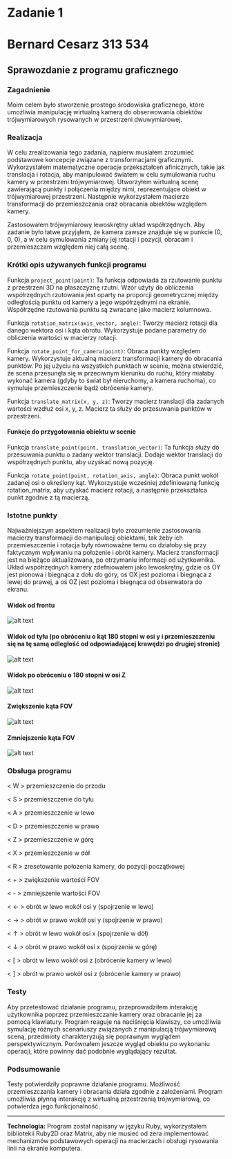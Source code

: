 # Zadanie 1

# Bernard Cesarz 313 534

## Sprawozdanie z programu graficznego

### Zagadnienie

Moim celem było stworzenie prostego środowiska graficznego, które umożliwia manipulację wirtualną kamerą do obserwowania obiektów trójwymiarowych rysowanych w przestrzeni dwuwymiarowej.

### Realizacja

W celu zrealizowania tego zadania, najpierw musiałem zrozumieć podstawowe koncepcje związane z transformacjami graficznymi. Wykorzystałem matematyczne operacje przekształceń afinicznych, takie jak translacja i rotacja, aby manipulować światem w celu symulowania ruchu kamery w przestrzeni trójwymiarowej. Utworzyłem wirtualną scenę zawierającą punkty i połączenia między nimi, reprezentujące obiekt w trójwymiarowej przestrzeni. Następnie wykorzystałem macierze transformacji do przemieszczania oraz obracania obiektów względem kamery.

Zastosowałem trójwymiarowy lewoskrętny układ współrzędnych. Aby zadanie było łatwe przyjąłem, że kamera zawsze znajduje się w punkcie (0, 0, 0), a w celu symulowania zmiany jej rotacji i pozycji, obracam i przemieszczam względem niej całą scenę.

### Krótki opis używanych funkcji programu

Funkcja `project_point(point)`:
Ta funkcja odpowiada za rzutowanie punktu z przestrzeni 3D na płaszczyznę rzutni.
Wzór użyty do obliczenia współrzędnych rzutowania jest oparty na proporcji geometrycznej między odległością punktu od kamery a jego współrzędnymi na ekranie.
Współrzędne rzutowania punktu są zwracane jako macierz kolumnowa.

Funkcja `rotation_matrix(axis_vector, angle)`:
Tworzy macierz rotacji dla danego wektora osi i kąta obrotu.
Wykorzystuje podane parametry do obliczenia wartości w macierzy rotacji.

Funkcja `rotate_point_for_camera(point)`:
Obraca punkty względem kamery.
Wykorzystuje aktualną macierz transformacji kamery do obracania punktów. Po jej użyciu na wszystkich punktach w scenie, można stwierdzić, że scena przesunęła się w przeciwnym kierunku do ruchu,
który miałaby wykonać kamera (gdyby to świat był nieruchomy, a kamera ruchoma), co symuluje przemieszczenie bądź obrócenie kamery.

Funkcja `translate_matrix(x, y, z)`:
Tworzy macierz translacji dla zadanych wartości wzdłuż osi x, y, z.
Macierz ta służy do przesuwania punktów w przestrzeni.

#### Funkcje do przygotowania obiektu w scenie

Funkcja `translate_point(point, translation_vector)`:
Ta funkcja służy do przesuwania punktu o zadany wektor translacji.
Dodaje wektor translacji do współrzędnych punktu, aby uzyskać nową pozycję.

Funkcja `rotate_point(point, rotation_axis, angle)`:
Obraca punkt wokół zadanej osi o określony kąt.
Wykorzystuje wcześniej zdefiniowaną funkcję rotation_matrix, aby uzyskać macierz rotacji, a następnie przekształca punkt zgodnie z tą macierzą.

### Istotne punkty

Najważniejszym aspektem realizacji było zrozumienie zastosowania macierzy transformacji do manipulacji obiektami, tak żeby ich przemieszczenie i rotacja były równoważne temu co działoby się przy faktycznym wpływaniu na położenie i obrót kamery.
Macierz transformacji jest na bieżąco aktualizowana, po otrzymaniu informacji od użytkownika.
Układ współrzędnych kamery zdefniowałem jako lewoskrętny, gdzie oś OY jest pionowa i biegnąca z dołu do góry,
oś OX jest pozioma i biegnąca z lewej do prawej, a oś OZ jest pozioma i biegnąca od obserwatora do ekranu.

#### Widok od frontu

![alt text](image.png)

#### Widok od tyłu (po obróceniu o kąt 180 stopni w osi y i przemieszczeniu się na tę samą odległość od odpowiadającej krawędzi po drugiej stronie)

![alt text](image-1.png)

#### Widok po obróceniu o 180 stopni w osi Z

![alt text](image2.png)

#### Zwiększenie kąta FOV

![alt text](image-2.png)

#### Zmniejszenie kąta FOV

![alt text](image-3.png)

### Obsługa programu

< W > przemieszczenie do przodu

< S > przemieszczenie do tyłu

< A > przemieszczenie w lewo

< D > przemieszczenie w prawo

< Z > przemieszczenie w górę

< X > przemieszczenie w dół

< R > zresetowanie połozenia kamery, do pozycji początkowej

< + > zwiększenie wartości FOV

< - > zmniejszenie wartości FOV

< ← > obrót w lewo wokół osi y (spojrzenie w lewo)

< → > obrót w prawo wokół osi y (spojrzenie w prawo)

< ↑ > obrót w lewo wokół osi x (spojrzenie w dół)

< ↓ > obrót w prawo wokół osi x (spojrzenie w górę)

< [ > obrót w lewo wokół osi z (obrócenie kamery w lewo)

< ] > obrót w prawo wokół osi z (obrócenie kamery w prawo)

### Testy

Aby przetestować działanie programu, przeprowadziłem interakcję użytkownika poprzez przemieszczanie kamery oraz obracanie jej za pomocą klawiatury. Program reaguje na naciśnięcia klawiszy, co umożliwia symulację różnych scenariuszy związanych z manipulacją trójwymiarową sceną, przedmioty charakteryzują się poprawnym wyglądem perspektywicznym. Porównałem jeszcze wygląd obiektu po wykonaniu operacji, które powinny dać podobnie wyglądający rezultat.

### Podsumowanie

Testy potwierdziły poprawne działanie programu. Możliwość przemieszczania kamery i obracania działa zgodnie z założeniami. Program umożliwia płynną interakcję z wirtualną przestrzenią trójwymiarową, co potwierdza jego funkcjonalność.

---

**Technologia:** Program został napisany w języku Ruby, wykorzystałem bibliotekii Ruby2D oraz Matrix, aby nie musieć od zera implementować mechanizmów podstawowych operacji na macierzach i obsługi rysowania linii na ekranie komputera.
